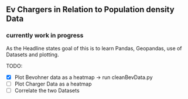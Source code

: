 ## Ev Chargers in Relation to Population density Data
### currently work in progress

As the Headline states goal of this is to learn Pandas, Geopandas, use of Datasets and plotting.

TODO:
- [X] Plot Bevohner data as a heatmap -> run cleanBevData.py
- [ ] Plot Charger Data as a heatmap
- [ ] Correlate the two Datasets
